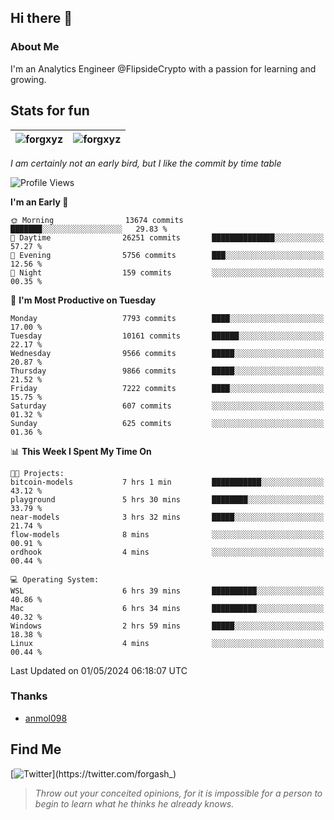 ## Hi there 👋

### About Me

I'm an Analytics Engineer @FlipsideCrypto with a passion for learning and growing.
  
## Stats for fun

| <img align="center" src="https://github-readme-streak-stats.herokuapp.com/?user=forgxyz&theme=tokyonight" alt="forgxyz" /> | <img align="center" src="https://github-readme-stats.vercel.app/api?username=forgxyz&theme=tokyonight&show_icons=true" alt="forgxyz" /> |
| ------------- |------------- |

*I am certainly not an early bird, but I like the commit by time table*  

<!--START_SECTION:waka-->
![Profile Views](http://img.shields.io/badge/Profile%20Views-0-blue)

**I'm an Early 🐤** 

```text
🌞 Morning                13674 commits       ███████░░░░░░░░░░░░░░░░░░   29.83 % 
🌆 Daytime                26251 commits       ██████████████░░░░░░░░░░░   57.27 % 
🌃 Evening                5756 commits        ███░░░░░░░░░░░░░░░░░░░░░░   12.56 % 
🌙 Night                  159 commits         ░░░░░░░░░░░░░░░░░░░░░░░░░   00.35 % 
```
📅 **I'm Most Productive on Tuesday** 

```text
Monday                   7793 commits        ████░░░░░░░░░░░░░░░░░░░░░   17.00 % 
Tuesday                  10161 commits       ██████░░░░░░░░░░░░░░░░░░░   22.17 % 
Wednesday                9566 commits        █████░░░░░░░░░░░░░░░░░░░░   20.87 % 
Thursday                 9866 commits        █████░░░░░░░░░░░░░░░░░░░░   21.52 % 
Friday                   7222 commits        ████░░░░░░░░░░░░░░░░░░░░░   15.75 % 
Saturday                 607 commits         ░░░░░░░░░░░░░░░░░░░░░░░░░   01.32 % 
Sunday                   625 commits         ░░░░░░░░░░░░░░░░░░░░░░░░░   01.36 % 
```


📊 **This Week I Spent My Time On** 

```text
🐱‍💻 Projects: 
bitcoin-models           7 hrs 1 min         ███████████░░░░░░░░░░░░░░   43.12 % 
playground               5 hrs 30 mins       ████████░░░░░░░░░░░░░░░░░   33.79 % 
near-models              3 hrs 32 mins       █████░░░░░░░░░░░░░░░░░░░░   21.74 % 
flow-models              8 mins              ░░░░░░░░░░░░░░░░░░░░░░░░░   00.91 % 
ordhook                  4 mins              ░░░░░░░░░░░░░░░░░░░░░░░░░   00.44 % 

💻 Operating System: 
WSL                      6 hrs 39 mins       ██████████░░░░░░░░░░░░░░░   40.86 % 
Mac                      6 hrs 34 mins       ██████████░░░░░░░░░░░░░░░   40.32 % 
Windows                  2 hrs 59 mins       █████░░░░░░░░░░░░░░░░░░░░   18.38 % 
Linux                    4 mins              ░░░░░░░░░░░░░░░░░░░░░░░░░   00.44 % 
```


 Last Updated on 01/05/2024 06:18:07 UTC
<!--END_SECTION:waka-->

### Thanks
 - [anmol098](https://github.com/anmol098/waka-readme-stats/)
  
## Find Me
[![Twitter](https://img.shields.io/twitter/url/https/twitter.com/forgash_.svg?style=social&label=Follow%20%40forgash_)](https://twitter.com/forgash_)


> *Throw out your conceited opinions, for it is impossible for a person to begin to learn what he thinks he already knows.* 
